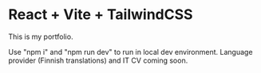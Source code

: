 # React + Vite + TailwindCSS

This is my portfolio.

Use "npm i" and "npm run dev" to run in local dev environment. Language provider (Finnish translations) and IT CV coming soon.
